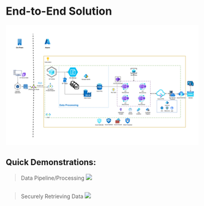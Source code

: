 # End-to-End Solution 
![](https://github.com/ryanninodizon/EHR-PoC/blob/main/arch/MainFlow.png)

## Quick Demonstrations:
> Data Pipeline/Processing 
![](https://github.com/ryanninodizon/EHR-PoC/blob/main/arch/data-pipeline-poc.gif)

## 
> Securely Retrieving Data 
![](https://github.com/ryanninodizon/EHR-PoC/blob/main/arch/fetching-data.gif)

